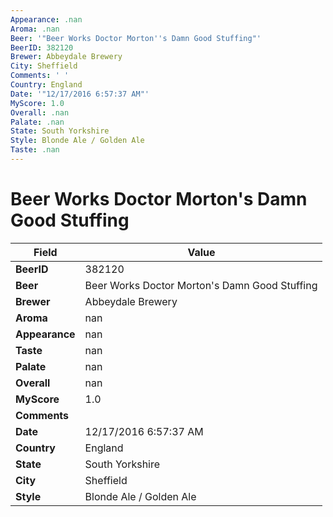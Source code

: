 ```yaml
---
Appearance: .nan
Aroma: .nan
Beer: '"Beer Works Doctor Morton''s Damn Good Stuffing"'
BeerID: 382120
Brewer: Abbeydale Brewery
City: Sheffield
Comments: ' '
Country: England
Date: '"12/17/2016 6:57:37 AM"'
MyScore: 1.0
Overall: .nan
Palate: .nan
State: South Yorkshire
Style: Blonde Ale / Golden Ale
Taste: .nan
---
```


# Beer Works Doctor Morton's Damn Good Stuffing

| Field         | Value |
|---------------|-------|
| **BeerID** | 382120 |
| **Beer** | Beer Works Doctor Morton's Damn Good Stuffing |
| **Brewer** | Abbeydale Brewery |
| **Aroma** | nan |
| **Appearance** | nan |
| **Taste** | nan |
| **Palate** | nan |
| **Overall** | nan |
| **MyScore** | 1.0 |
| **Comments** |   |
| **Date** | 12/17/2016 6:57:37 AM |
| **Country** | England |
| **State** | South Yorkshire |
| **City** | Sheffield |
| **Style** | Blonde Ale / Golden Ale |
